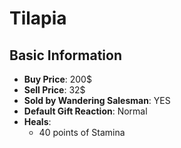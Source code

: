 # Tilapia

## Basic Information

- **Buy Price**: 200$
- **Sell Price**: 32$
- **Sold by Wandering Salesman**: YES
- **Default Gift Reaction**: Normal
- **Heals**:
  - 40 points of Stamina